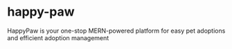 # happy-paw
HappyPaw is your one-stop MERN-powered platform for easy pet adoptions and efficient adoption management
